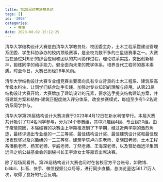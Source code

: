 ```yaml
---
title: 第28届结赛决赛总结
tags: []
id: '3998'
categories:
  - - 赛事
date: 2023-08-02 15:12:29
---
```


清华大学结构设计大赛是由清华大学教务处、校团委主办，土木工程系暨建设管理系团委、学生科协承办的校内顶级赛事，是全校为数不多的三星级赛事之一。大赛旨在通过对知识的综合应用和团队的共同协作过程，理论联系实践，突出创新精神，锻炼同学的动手能力，健全面向未来的教学体系，培养当代工程师的基本素质。时至今日，大赛已历经28年风雨。

清华大学结构设计大赛专业组竞赛主要面向具有专业背景的土木工程系、建筑系高年级本科生、让同学们结合动手实践、加强对专业知识的理解与应用。从第23届结构设计大赛开始，大赛增加了建筑设计的元素，要求选手提交结构建筑方案，并将建筑方案和结构-建筑匹配度纳入评分体系。改变参赛模式，每组至少有1-2名建筑系同学参与。

清华大学第28届结构设计大赛决赛于2023年4月12日在新水利馆举行。本届大赛共计吸引了124名同学参与，分为24个参赛组，其中兴趣组4组、专业组20组。由于疫情原因，本届结赛的决赛由上学期推迟到了下学期，经过近两学期的激烈角逐，最终评选出专业组的一二三等奖、最佳结构设计奖、最佳建筑设计奖和最佳现场表现奖以及兴趣组的一二三等奖。建筑学院卢向东老师、夏晓国老师，土木工程系潘鹏老师、杨军老师、李威老师、丁然老师、王海深老师，以及赞助商远洋集团远洋之帆公益基金会的副秘书长王宇添女士等嘉宾出席决赛。

除了现场观看外，第28届结构设计大赛也同时在各校官方平台账号，如微博、bilibili、抖音、快手、微信视频公众号等，进行同步直播，总浏览量达561.71万人次，取得了良好的社会反响。